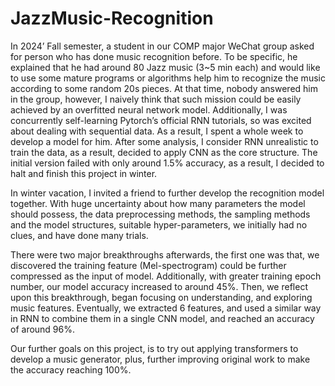 # JazzMusic-Recognition

In 2024’ Fall semester, a student in our COMP major WeChat group asked for person who has done music recognition before. To be specific, he explained that he had around 80 Jazz music (3~5 min each) and would like to use some mature programs or algorithms help him to recognize the music according to some random 20s pieces. At that time, nobody answered him in the group, however, I naively think that such mission could be easily achieved by an overfitted neural network model. Additionally, I was concurrently self-learning Pytorch’s official RNN tutorials, so was excited about dealing with sequential data. As a result, I spent a whole week to develop a model for him. After some analysis, I consider RNN unrealistic to train the data, as a result, decided to apply CNN as the core structure. The initial version failed with only around 1.5% accuracy, as a result, I decided to halt and finish this project in winter. 

In winter vacation, I invited a friend to further develop the recognition model together. With huge uncertainty about how many parameters the model should possess, the data preprocessing methods, the sampling methods and the model structures, suitable hyper-parameters, we initially had no clues, and have done many trials.  

There were two major breakthroughs afterwards, the first one was that, we discovered the training feature (Mel-spectrogram) could be further compressed as the input of model. Additionally, with greater training epoch number, our model accuracy increased to around 45%. Then, we reflect upon this breakthrough, began focusing on understanding, and exploring music features. Eventually, we extracted 6 features, and used a similar way in RNN to combine them in a single CNN model, and reached an accuracy of around 96%.

Our further goals on this project, is to try out applying transformers to develop a music generator, plus, further improving original work to make the accuracy reaching 100%. 

